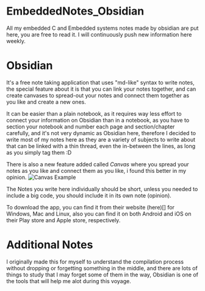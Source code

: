 # EmbeddedNotes_Obsidian
All my embedded C and Embedded systems notes made by obsidian are put here, you are free to read it. I will continuously push new information here weekly. 

# Obsidian
It's a free note taking application that uses "md-like" syntax to write notes, the special feature about it is that you can link your notes together, and can create canvases to spread-out your notes and connect them together as you like and create a new ones. 

It can be easier than a plain notebook, as it requires way less effort to connect your information on Obsidian than in a notebook, as you have to section your notebook and number each page and section/chapter carefully, and it's not very dynamic as Obsidian here, therefore I decided to write most of my notes here as they are a variety of subjects to write about that can be linked with a thin thread, even the in-between the lines, as long as you simply tag them :D

There is also a new feature added called *Canvas* where you spread your notes as you like and connect them as you like, i found this better in my opinion.
 ![Canvas Example]('Other%20Resources'/Obsidian_Canvas_1.png)

The Notes you write here individually should be short, unless you needed to include a big code, you should include it in its own note (opinion).

To download the app, you can find it from their website (here)[] for Windows, Mac and Linux, also you can find it on both Android and iOS on their Play store and Apple store, respectively.

# Additional Notes
I originally made this for myself to understand the compilation process without dropping or forgetting something in the middle, and there are lots of things to study that I may forget some of them in the way, Obsidian is one of the tools that will help me alot during this voyage. 